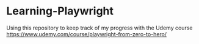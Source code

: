 # Learning-Playwright
Using this repository to keep track of my progress with the Udemy course https://www.udemy.com/course/playwright-from-zero-to-hero/ 
